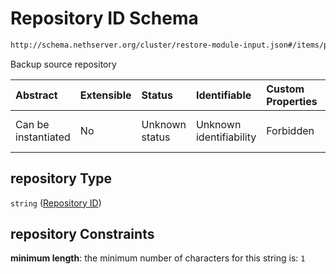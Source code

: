 # Repository ID Schema

```txt
http://schema.nethserver.org/cluster/restore-module-input.json#/items/properties/repository
```

Backup source repository

| Abstract            | Extensible | Status         | Identifiable            | Custom Properties | Additional Properties | Access Restrictions | Defined In                                                                              |
| :------------------ | :--------- | :------------- | :---------------------- | :---------------- | :-------------------- | :------------------ | :-------------------------------------------------------------------------------------- |
| Can be instantiated | No         | Unknown status | Unknown identifiability | Forbidden         | Allowed               | none                | [restore-module-input.json\*](cluster/restore-module-input.json "open original schema") |

## repository Type

`string` ([Repository ID](restore-module-input-1-items-properties-repository-id.md))

## repository Constraints

**minimum length**: the minimum number of characters for this string is: `1`
